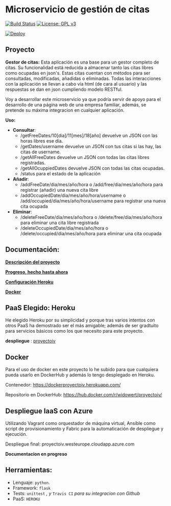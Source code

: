 # Microservicio de gestión de citas
[![Build Status](https://travis-ci.org/widowert/ProyectoIV.svg?branch=master)](https://travis-ci.org/widowert/ProyectoIV)
[![License: GPL v3](https://img.shields.io/badge/License-GPL%20v3-blue.svg)](https://www.gnu.org/licenses/gpl-3.0)

[![Deploy](https://www.herokucdn.com/deploy/button.svg)](https://proyectoiv.herokuapp.com)

## Proyecto

__Gestor de citas:__
Esta aplicación es una base para un gestor completo de citas. Su funcionalidad está reducida a almacenar tanto las citas libres como ocupadas en json's. Estas citas cuentan con métodos para ser consultadas, modificadas, añadidas o eliminadas. Todas las interacciones con la aplicación se llevan a cabo vía html (de cara al usuario) y las respuestas se dan en json cumpliendo modelo RESTful.

Voy a desarrollar este microservicio ya que podría servir de apoyo para el desarrollo de una página web de una empresa familiar, además, se pretende su máxima integracion en cualquier aplicación.

__Uso:__
+ __Consultar__: 
  - /getFreeDates/10[dia]/11[mes]/18[año] devuelve un JSON con las horas libres ese día.
  - /getDates/username devuelve un JSON con tus citas si las hay, las citas de username.
  - /getAllFreeDates devuelve un JSON con todas las citas libres registradas.
  - /getAllOcuppiedDates devuelve JSON con todas las citas ocupadas.
  - /status para el estado de la aplicación
+ __Añadir__:
  - /addFreeDate/dia/mes/año/hora o /add/free/dia/mes/año/hora para registrar (añadir) una nueva cita libre
  - /addOccupiedDate/dia/mes/año/hora/username o /add/occupied/dia/mes/año/hora/username para registrar una nueva cita ocupada
+ __Eliminar__:
  - /deleteFreeDate/dia/mes/año/hora o /delete/free/dia/mes/año/hora para eliminar una cita libre registrada
  - /deleteOccupiedDate/dia/mes/año/hora o /delete/occupied/dia/mes/año/hora para eliminar una cita ocupada
  
## Documentación:

[__Descripción del proyecto__](https://widowert.github.io/ProyectoIV/doc/description)

[__Progreso, hecho hasta ahora__](https://widowert.github.io/ProyectoIV/doc/bynow)

[__Configuración Heroku__](https://widowert.github.io/ProyectoIV/doc/heroku)

[__Docker__](https://widowert.github.io/ProyectoIV/doc/docker)


## PaaS Elegido: Heroku

He elegido Heroku por su simplicidad y porque tras varios intentos con otros PaaS ha demostrado ser el más amigable; además de ser gradtuito para servicios básicos como los que necesito para este proyecto. 

**despliegue** : [proyectoiv](https://proyectoiv.herokuapp.com)

## Docker

Para el uso de docker en este proyecto lo he subido para que cualquiera pueda usarlo en DockerHub y además lo tengo desplegado en Heroku.

Contenedor: https://dockerproyectoiv.herokuapp.com/

Repositorio en DockerHub: https://hub.docker.com/r/widowert/proyectoiv/

## Despliegue IaaS con Azure

Utilizando Vagrant como orquestador de máquina virtual, Ansible como script de provisionamiento y Fabric para la automaticación de despliegue y ejecución.

Despliegue final: proyectoiv.westeurope.cloudapp.azure.com

**__Documentacion en progreso__**

## Herramientas:

+ Lenguaje: `python`.
+ Framework: `flask`
+ Tests: `unittest` _, y_ `Travis CI` _para su integracion con Github_
+ PaaS: `HEROKU`




